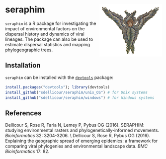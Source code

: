 seraphim <img src="unix_OS/man/logo_seraphim.png" align="right" alt="" width="200" />
===============

`seraphim` is a R package for investigating the impact of environmental factors on the dispersal history and dynamics of viral lineages. The package can also be used to estimate dispersal statistics and mapping phylogeographic trees.

## Installation
`seraphim` can be installed with the [`devtools`](https://github.com/hadley/devtools) package:
```R
install.packages("devtools"); library(devtools)
install_github("sdellicour/seraphim/unix_OS") # for Unix systems
install_github("sdellicour/seraphim/windows") # for Windows systems
```

## References
Dellicour S, Rose R, Faria N, Lemey P, Pybus OG (2016). SERAPHIM: studying environmental rasters and phylogenetically-informed movements. _Bioinformatics_ 32: 3204-3206. \\
Dellicour S, Rose R, Pybus OG (2016). Explaining the geographic spread of emerging epidemics: a framework for comparing viral phylogenies and environmental landscape data. _BMC Bioinformatics_ 17: 82.
